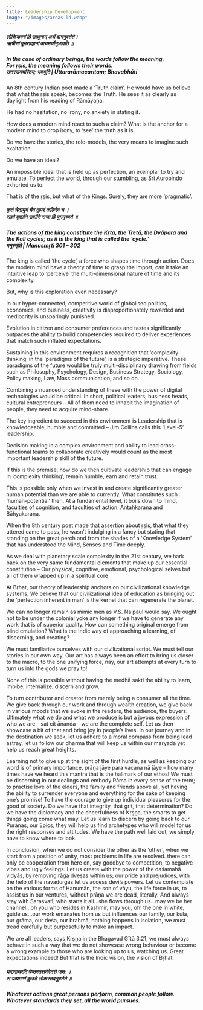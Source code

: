 ```yaml
---
title: Leadership Development
image: "/images/areas-ld.webp"
---
```


<div class="hindi"><h5>लौकिकानां हि साधूनाम् अर्थं वागनुवर्तते।<br>
ऋषीणां पुनराद्यानां वाचमर्थोनुधावति ॥</h5></div>

<h5>In the case of ordinary beings, the words follow the meaning.<br> 
For ṛṣis, the meaning follows their words.<br>
<cite class=" w400 t-left grey"><span class="hindi ft14">उत्तररामचरितम्; भवभूति |</span> Uttararāmacaritam; Bhavabhūti</cite></h5>


An 8th century Indian poet made a ‘Truth claim’. He would have us believe that what the ṛṣis speak, becomes the Truth. He sees it as clearly as daylight from his reading of Rāmāyaṇa.

He had no hesitation, no irony, no anxiety in stating it.

How does a modern mind react to such a claim? What is the anchor for a modern mind to drop irony, to ‘see’ the truth as it is.

Do we have the stories, the role-models, the very means to imagine such exaltation.

Do we have an ideal?

An impossible ideal that is held up as perfection, an exemplar to try and emulate. To perfect the world, through our stumbling, as Śri Aurobindo exhorted us to.

That is of the ṛṣis, but what of the Kings. Surely, they are more ‘pragmatic’.

<div class="hindi"><h5>
कृतं त्रेतायुगं चैव द्वापरं कलिरेव च । <br>
राज्ञो वृत्तानि सर्वाणि राजा हि युगमुच्यते ॥
</h5></div>

<h5>The actions of the king constitute the Kṛta, the Tretā, the Dvāpara and the Kali cycles; as it is the king that is called the ‘cycle.’<br>
<cite class="grey w400"><span class="hindi">मनुस्मृति |</span> Manusmṛti 301 – 302</cite></h5>

The king is called ‘the cycle’, a force who shapes time through action. Does the modern mind have a theory of time to grasp the import, can it take an intuitive leap to ‘perceive’ the multi-dimensional nature of time and its complexity.

But, why is this exploration even necessary?

In our hyper-connected, competitive world of globalised politics, economics, and business, creativity is disproportionately rewarded and mediocrity is unsparingly punished. 

Evolution in citizen and consumer preferences and tastes significantly outpaces the ability to build competencies required to deliver experiences that match such inflated expectations.

Sustaining in this environment requires a recognition that ‘complexity thinking’ in the ‘paradigms of the future’, is a strategic imperative. These paradigms of the future would be truly multi-disciplinary drawing from fields such as Philosophy, Psychology, Design, Business Strategy, Sociology, Policy making, Law, Mass communication, and so on. 

Combining a nuanced understanding of these with the power of digital technologies would be critical. In short, political leaders, business heads, cultural entrepreneurs – All of them need to inhabit the imagination of people, they need to acquire mind-share.

The key ingredient to succeed in this environment is Leadership that is knowledgeable, humble and committed – Jim Collins calls this ‘Level-5’ leadership.  

Decision making in a complex environment and ability to lead cross-functional teams to collaborate creatively would count as the most important leadership skill of the future.

If this is the premise, how do we then cultivate leadership that can engage in ‘complexity thinking’, remain humble, earn and retain trust.

This is possible only when we invest in and create significantly greater human potential than we are able to currently. What constitutes such ‘human-potential’ then. At a fundamental level, it boils down to mind, faculties of cognition, and faculties of action. Antaḥkaraṇa and Bāhyakaraṇa.

When the 8th century poet made that assertion about ṛṣis, that what they uttered came to pass, he wasn’t indulging in a fancy but stating that standing on the great perch and from the shades of a ‘Knowledge System’ that has understood the Mind, Senses and Time deeply.

As we deal with planetary scale complexity in the 21st century, we hark back on the very same fundamental elements that make up our essential constitution – Our physical, cognitive, emotional, psychological selves but all of them wrapped up in a spiritual core.

At Bṛhat, our theory of leadership anchors on our civilizational knowledge systems. We believe that our civilizational idea of education as bringing out the ‘perfection inherent in man’ is the kernel that can regenerate the planet.

We can no longer remain as mimic men as V.S. Naipaul would say. We ought not to be under the colonial yoke any longer if we have to generate any work that is of superior quality. How can something original emerge from blind emulation? What is the Indic way of approaching a learning, of discerning, and creating?

We must familiarize ourselves with our civilizational script. We must tell our stories in our own way. Our art has always been an effort to bring us closer to the macro, to the one unifying force, nay, our art attempts at every turn to turn us into the gods we pray to!

None of this is possible without having the medhā śakti the ability to learn, imbibe, internalize, discern and grow.

To turn contributor and creator from merely being a consumer all the time. We give back through our work and through wealth creation, we give back in various moods that we evoke in the readers, the audience, the buyers. Ultimately what we do and what we produce is but a joyous expression of who we are – sat cit ānanda – we are the complete self. Let us then showcase a bit of that and bring joy in people’s lives. In our journey and in the destination we seek, let us adhere to a moral compass from being lead astray, let us follow our dharma that will keep us within our maryādā yet help us reach great heights.

Learning not to give up at the sight of the first hurdle, as well as keeping our word is of primary importance, prāṇa jāye para vacana nā jāye – how many times have we heard this mantra that is the hallmark of our ethos! We must be discerning in our dealings and embody Rāma in every sense of the term; to practise love of the elders, the family and friends above all, yet having the ability to surrender everyone and everything for the sake of keeping one’s promise! To have the courage to give up individual pleasures for the good of society. Do we have that integrity, that grit, that determination? Do we have the diplomacy and the cheerfulness of Kṛṣṇa, the smarts to get things going come what may. Let us learn to discern by going back to our Purāṇas, our Epics, they will help us find archetypes who will model for us the right responses and attitudes. We have the path well laid out, we simply have to know where to look.

In conclusion, when we do not consider the other as the ‘other’, when we start from a position of unity, most problems in life are resolved. there can only be cooperation from here on, say goodbye to competition, to negative vibes and ugly feelings. Let us create with the power of the daśamahā vidyās, by removing rāga dveṣas within us; our pride and prejudices, with the help of the navadurgās let us access devi’s powers. Let us contemplate on the various forms of Hanumān, the son of vāyu, the life force in us, to assist us in our ventures, without prāṇa we are dead, literally. And always stay with Sarasvatī, who starts it all…she flows through us…may we be her channel…oh you who resides in Kashmir, may you, oh! the one in white, guide us…our work emanates from us but influences our family, our kula, our grāma, our deśa, our brahmā, nothing happens in isolation, we must tread carefully but purposefully to make an impact.

We are all leaders, says Kṛṣṇa in the Bhagavad Gītā 3.21, we must always behave in such a way that we do not showcase wrong behaviour or become a wrong example to those who are looking up to us, watching us. Great expectations indeed! But that is the Indic vision, the vision of Bṛhat.

<div class="hindi"><h5>यद्यदाचरति श्रेष्ठस्तत्तदेवेतरो जन: ।<br>
स यत्प्रमाणं कुरुते लोकस्तदनुवर्तते ॥</h5></div>

<h5>Whatever actions great persons perform, common people follow.<br>
Whatever standards they set, all the world pursues.</h5>


